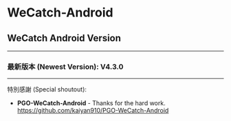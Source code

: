 # WeCatch-Android

## WeCatch Android Version
---
### 最新版本 (Newest Version): V4.3.0
---

特別感謝 (Special shoutout):

* **PGO-WeCatch-Android** - Thanks for the hard work.
https://github.com/kaiyan910/PGO-WeCatch-Android
